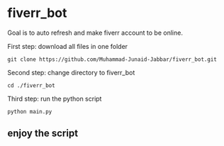 # fiverr_bot
Goal is to  auto refresh and make fiverr account to be online.

First step:
download all files in one folder
```console
git clone https://github.com/Muhammad-Junaid-Jabbar/fiverr_bot.git
```
Second step:
change directory to fiverr_bot
```
cd ./fiverr_bot
```
Third step:
run the python script
```console
python main.py
```
## enjoy the script
